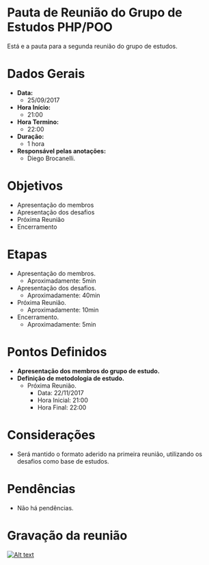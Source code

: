# Pauta de Reunião do Grupo de Estudos PHP/POO

Está e a pauta para a segunda reunião do grupo de estudos.

# Dados Gerais

- **Data:** 
	- 25/09/2017
- **Hora Início:** 
	- 21:00
- **Hora Termino:** 
	- 22:00
- **Duração:**
	- 1 hora
- **Responsável pelas anotações:** 
	- Diego Brocanelli.

# Objetivos

- Apresentação do membros
- Apresentação dos desafios
- Próxima Reunião
- Encerramento

# Etapas

- Apresentação do membros.
    - Aproximadamente: 5min
- Apresentação dos desafios.
    - Aproximadamente: 40min
- Próxima Reunião.
    - Aproximadamente: 10min
- Encerramento.
    - Aproximadamente: 5min

# Pontos Definidos

- **Apresentação dos membros do grupo de estudo.**
- **Definição de metodologia de estudo.**
    - Próxima Reunião.
        - Data:         22/11/2017 
        - Hora Inicial: 21:00
        - Hora Final:   22:00

# Considerações

- Será mantido o formato aderido na primeira reunião, utilizando os desafios como base de estudos.

# Pendências

- Não há pendências.

# Gravação da reunião

[![Alt text](https://i9.ytimg.com/vi/gttvmhTsARQ/default.jpg)](https://www.youtube.com/watch?v=gttvmhTsARQ)
